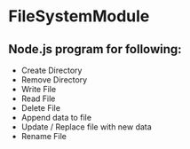 # FileSystemModule

## Node.js program for following:
  * Create Directory 
  * Remove Directory 
  * Write File 
  * Read File 
  * Delete File
  * Append data to file
  * Update / Replace file with new data
  * Rename File
